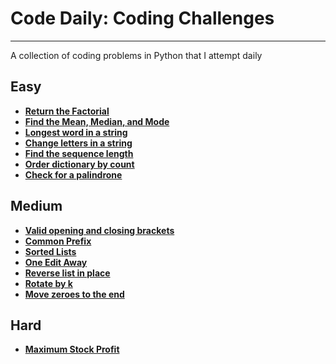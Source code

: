 # **Code Daily: Coding Challenges**
---
A collection of coding problems in Python that I attempt daily

## **Easy**

*  **[Return the Factorial](/Python/factorial.py)**
*  **[Find the Mean, Median, and Mode](/Python/mean_median_mode.py)**
*  **[Longest word in a string](/Python/largest_word.py)**
*  **[Change letters in a string](/Python/change_letters.py)**
*  **[Find the sequence length](/Python/sequence_length.py)**
*  **[Order dictionary by count](/Python/dictionary_count.py)**
*  **[Check for a palindrone](/Python/palindrome.py)**


## **Medium**

*  **[Valid opening and closing brackets](/Python/valid_parathesis.py)**
*  **[Common Prefix](/Python/common_prefix.py)**
*  **[Sorted Lists](/Python/sort_lists.py)**
*  **[One Edit Away](/Python/one_edit.py)**
*  **[Reverse list in place](/Python/reverse_inplace.py)**
*  **[Rotate by k](/Python/rotate_k.py)**
*  **[Move zeroes to the end](/Python/move_zeros.py)**

## **Hard**

*  **[Maximum Stock Profit](/Python/stock_profit.py)**
